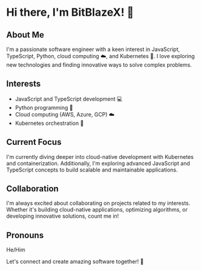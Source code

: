 # Hi there, I'm BitBlazeX! 👋

## About Me
I'm a passionate software engineer with a keen interest in JavaScript, TypeScript, Python, cloud computing ☁️, and Kubernetes 🚀. I love exploring new technologies and finding innovative ways to solve complex problems.

## Interests
- JavaScript and TypeScript development 💻
- Python programming 🐍
- Cloud computing (AWS, Azure, GCP) ☁️
- Kubernetes orchestration 🚢

## Current Focus
I'm currently diving deeper into cloud-native development with Kubernetes and containerization. Additionally, I'm exploring advanced JavaScript and TypeScript concepts to build scalable and maintainable applications.

## Collaboration
I'm always excited about collaborating on projects related to my interests. Whether it's building cloud-native applications, optimizing algorithms, or developing innovative solutions, count me in!

<!--
## Contact Me
Feel free to reach out to me via email at bitblazex@example.com or connect with me on [LinkedIn](https://www.linkedin.com/in/bitblazex).

## Fun Fact
I once implemented a custom Kubernetes operator using TypeScript just for fun!
-->

## Pronouns
He/Him

Let's connect and create amazing software together! 🚀
<!---
BitBlazeX/BitBlazeX is a ✨ special ✨ repository because its `README.md` (this file) appears on your GitHub profile.
You can click the Preview link to take a look at your changes.
--->
